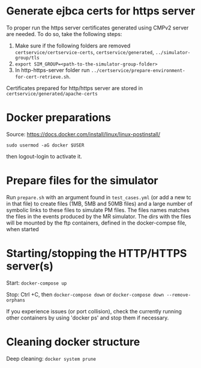 # Generate ejbca certs for https server

To proper run the https server certificates generated using CMPv2 server are needed.
To do so, take the following steps:

1. Make sure if the following folders are removed `certservice/certservice-certs`, `certservice/generated`,
   `../simulator-group/tls`
2. `export SIM_GROUP=<path-to-the-simulator-group-folder>`
3. In http-https-server folder run `../certservice/prepare-environment-for-cert-retrieve.sh`.

Certificates prepared for http/https server are stored in `certservice/generated/apache-certs`

# Docker preparations

Source: <https://docs.docker.com/install/linux/linux-postinstall/>

`sudo usermod -aG docker $USER`

then logout-login to activate it.

# Prepare files for the simulator

Run `prepare.sh` with an argument found in `test_cases.yml` (or add a new tc in that file) to create files (1MB,
5MB and 50MB files) and a large number of symbolic links to these files to simulate PM files. The files names
matches the files in the events produced by the MR simulator. The dirs with the files will be mounted
by the ftp containers, defined in the docker-compse file, when started

# Starting/stopping the HTTP/HTTPS server(s)

Start: `docker-compose up`

Stop: Ctrl +C, then `docker-compose down`  or `docker-compose down --remove-orphans`

If you experience issues (or port collision), check the currently running other containers
by using 'docker ps' and stop them if necessary.

# Cleaning docker structure

Deep cleaning: `docker system prune`
